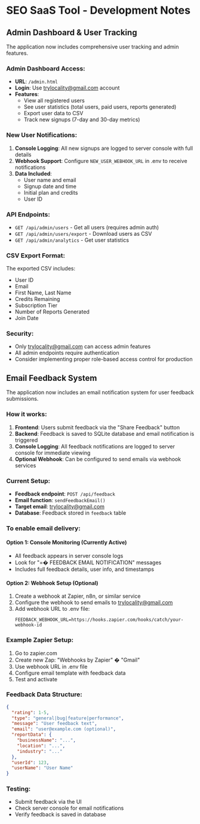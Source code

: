 # SEO SaaS Tool - Development Notes

## Admin Dashboard & User Tracking

The application now includes comprehensive user tracking and admin features.

### Admin Dashboard Access:
- **URL**: `/admin.html`
- **Login**: Use trylocality@gmail.com account
- **Features**:
  - View all registered users
  - See user statistics (total users, paid users, reports generated)
  - Export user data to CSV
  - Track new signups (7-day and 30-day metrics)

### New User Notifications:
1. **Console Logging**: All new signups are logged to server console with full details
2. **Webhook Support**: Configure `NEW_USER_WEBHOOK_URL` in .env to receive notifications
3. **Data Included**:
   - User name and email
   - Signup date and time
   - Initial plan and credits
   - User ID

### API Endpoints:
- `GET /api/admin/users` - Get all users (requires admin auth)
- `GET /api/admin/users/export` - Download users as CSV
- `GET /api/admin/analytics` - Get user statistics

### CSV Export Format:
The exported CSV includes:
- User ID
- Email
- First Name, Last Name
- Credits Remaining
- Subscription Tier
- Number of Reports Generated
- Join Date

### Security:
- Only trylocality@gmail.com can access admin features
- All admin endpoints require authentication
- Consider implementing proper role-based access control for production

## Email Feedback System

The application now includes an email notification system for user feedback submissions.

### How it works:
1. **Frontend**: Users submit feedback via the "Share Feedback" button
2. **Backend**: Feedback is saved to SQLite database and email notification is triggered
3. **Console Logging**: All feedback notifications are logged to server console for immediate viewing
4. **Optional Webhook**: Can be configured to send emails via webhook services

### Current Setup:
- **Feedback endpoint**: `POST /api/feedback`
- **Email function**: `sendFeedbackEmail()`
- **Target email**: trylocality@gmail.com
- **Database**: Feedback stored in `feedback` table

### To enable email delivery:

#### Option 1: Console Monitoring (Currently Active)
- All feedback appears in server console logs
- Look for "=� FEEDBACK EMAIL NOTIFICATION" messages
- Includes full feedback details, user info, and timestamps

#### Option 2: Webhook Setup (Optional)
1. Create a webhook at Zapier, n8n, or similar service
2. Configure the webhook to send emails to trylocality@gmail.com
3. Add webhook URL to .env file:
   ```
   FEEDBACK_WEBHOOK_URL=https://hooks.zapier.com/hooks/catch/your-webhook-id
   ```

### Example Zapier Setup:
1. Go to zapier.com
2. Create new Zap: "Webhooks by Zapier" � "Gmail"
3. Use webhook URL in .env file
4. Configure email template with feedback data
5. Test and activate

### Feedback Data Structure:
```json
{
  "rating": 1-5,
  "type": "general|bug|feature|performance", 
  "message": "User feedback text",
  "email": "user@example.com (optional)",
  "reportData": {
    "businessName": "...",
    "location": "...", 
    "industry": "..."
  },
  "userId": 123,
  "userName": "User Name"
}
```

### Testing:
- Submit feedback via the UI
- Check server console for email notifications
- Verify feedback is saved in database